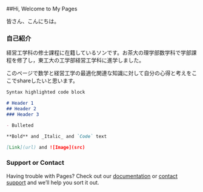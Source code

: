 ##Hi, Welcome to My Pages

皆さん、こんにちは。

### 自己紹介
経営工学科の修士課程に在籍しているソンです。お茶大の理学部数学科で学部課程を修了し，東工大の工学部経営工学科に進学しました。

このページで数学と経営工学の最適化関連な知識に対して自分の心得と考えをここでshareしたいと思います。


```markdown
Syntax highlighted code block

# Header 1
## Header 2
### Header 3

- Bulleted

**Bold** and _Italic_ and `Code` text

[Link](url) and ![Image](src)
```


### Support or Contact

Having trouble with Pages? Check out our [documentation](https://docs.github.com/categories/github-pages-basics/) or [contact support](https://support.github.com/contact) and we’ll help you sort it out.
